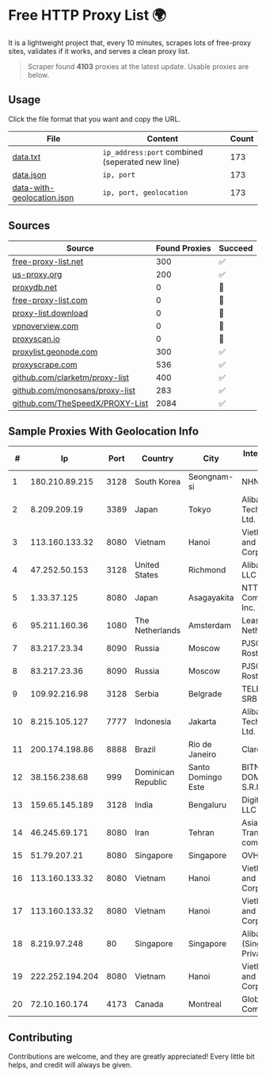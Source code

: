 
# Free HTTP Proxy List 🌍

It is a lightweight project that, every 10 minutes, scrapes lots of free-proxy sites, validates if it works, and serves a clean proxy list.


> Scraper found **4103** proxies at the latest update. Usable proxies are below.

## Usage

Click the file format that you want and copy the URL.


|File|Content|Count|
|----|-------|-----|
|[data.txt](https://raw.githubusercontent.com/themiralay/Proxy-List-World/master/data.txt)|`ip_address:port` combined (seperated new line)|173|
|[data.json](https://raw.githubusercontent.com/themiralay/Proxy-List-World/master/data.json)|`ip, port`|173|
|[data-with-geolocation.json](https://raw.githubusercontent.com/themiralay/Proxy-List-World/master/data-with-geolocation.json)|`ip, port, geolocation`|173|

## Sources

|Source|Found Proxies|Succeed|
|------|-------------|-------|
|[free-proxy-list.net](https://free-proxy-list.net)|300|✅|
|[us-proxy.org](https://www.us-proxy.org)|200|✅|
|[proxydb.net](http://proxydb.net)|0|🚫|
|[free-proxy-list.com](https://free-proxy-list.com/?page=&port=&type%5B%5D=http&type%5B%5D=https&up_time=0&search=Search)|0|🚫|
|[proxy-list.download](https://www.proxy-list.download/HTTP)|0|🚫|
|[vpnoverview.com](https://vpnoverview.com/privacy/anonymous-browsing/free-proxy-servers)|0|🚫|
|[proxyscan.io](https://www.proxyscan.io)|0|🚫|
|[proxylist.geonode.com](https://proxylist.geonode.com/api/proxy-list?limit=300&page=1&sort_by=lastChecked&sort_type=desc&protocols=http,https)|300|✅|
|[proxyscrape.com](https://api.proxyscrape.com/v2/?request=displayproxies&protocol=http&timeout=10000&country=all&ssl=all&anonymity=all)|536|✅|
|[github.com/clarketm/proxy-list](https://raw.githubusercontent.com/clarketm/proxy-list/master/proxy-list-raw.txt)|400|✅|
|[github.com/monosans/proxy-list](https://raw.githubusercontent.com/monosans/proxy-list/main/proxies/http.txt)|283|✅|
|[github.com/TheSpeedX/PROXY-List](https://raw.githubusercontent.com/TheSpeedX/PROXY-List/master/http.txt)|2084|✅|


## Sample Proxies With Geolocation Info

|#|Ip|Port|Country|City|Internet Service Provider|
|-|--|----|-------|----|-------------------------|
|1|180.210.89.215|3128|South Korea|Seongnam-si|NHNCLOUD|
|2|8.209.209.19|3389|Japan|Tokyo|Alibaba (US) Technology Co., Ltd.|
|3|113.160.133.32|8080|Vietnam|Hanoi|VietNam Post and Telecom Corporation|
|4|47.252.50.153|3128|United States|Richmond|Alibaba Cloud LLC|
|5|1.33.37.125|8080|Japan|Asagayakita|NTT PC Communications, Inc.|
|6|95.211.160.36|1080|The Netherlands|Amsterdam|LeaseWeb Netherlands B.V.|
|7|83.217.23.34|8090|Russia|Moscow|PJSC Rostelecom|
|8|83.217.23.36|8090|Russia|Moscow|PJSC Rostelecom|
|9|109.92.216.98|3128|Serbia|Belgrade|TELEKOM-SRBIJA|
|10|8.215.105.127|7777|Indonesia|Jakarta|Alibaba (US) Technology Co., Ltd.|
|11|200.174.198.86|8888|Brazil|Rio de Janeiro|Claro S.A|
|12|38.156.238.68|999|Dominican Republic|Santo Domingo Este|BITNET DOMINICANA, S.R.L.|
|13|159.65.145.189|3128|India|Bengaluru|DigitalOcean, LLC|
|14|46.245.69.171|8080|Iran|Tehran|Asiatech Data Transmission company|
|15|51.79.207.21|8080|Singapore|Singapore|OVH SAS|
|16|113.160.133.32|8080|Vietnam|Hanoi|VietNam Post and Telecom Corporation|
|17|113.160.133.32|8080|Vietnam|Hanoi|VietNam Post and Telecom Corporation|
|18|8.219.97.248|80|Singapore|Singapore|Alibaba Cloud (Singapore) Private Limited|
|19|222.252.194.204|8080|Vietnam|Hanoi|VietNam Post and Telecom Corporation|
|20|72.10.160.174|4173|Canada|Montreal|GloboTech Communications|



## Contributing

Contributions are welcome, and they are greatly appreciated! Every
little bit helps, and credit will always be given.

